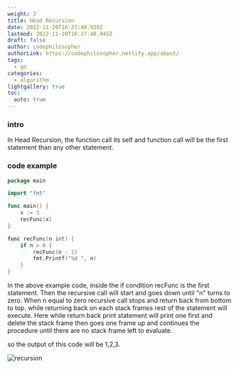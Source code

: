 ```yaml
---
weight: 3
title: Head Recursion
date: 2022-11-20T16:27:48.928Z
lastmod: 2022-11-20T16:27:48.945Z
draft: false
author: codephilosopher
authorLink: https://codephilosopher.netlify.app/about/
tags:
  - go
categories:
  - algorithm
lightgallery: true
toc:
  auto: true
---
```

### intro 

In Head Recursion, the function call its self and function call will be the first statement than any other statement.

### code example

```go
package main

import "fmt"

func main() {
	x := 3
	recFunc(x)
}

func recFunc(n int) {
	if n > 0 {
		recFunc(n - 1)
		fmt.Printf("%d ", n)
	}
}
```

In the above example code, inside the if condition recFunc is the first statement. Then the recursive call will start and goes down until "n" turns to zero. When n equal to zero recursive call stops and return back from bottom to top. while returning back on each stack frames rest of the statement will execute. Here while return back print statement will print one first and delete the stack frame then goes one frame up and continues the procedure until there are no stack frame left to evaluate. 

so the output of this code will be 1,2,3.

![recursion](/images/uploads/screenshot-from-2022-11-20-22-16-44.png "head recursion")
